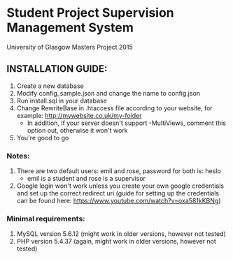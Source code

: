 # Student Project Supervision Management System
University of Glasgow Masters Project 2015

## INSTALLATION GUIDE:

1. Create a new database
2. Modify config_sample.json and change the name to config.json
3. Run install.sql in your database
4. Change RewriteBase in .htaccess file according to your website, for example: http://mywebsite.co.uk/my-folder
   - In addition, if your server doesn't support -MultiViews, comment this option out, otherwise it won't work
5. You're good to go


### Notes:
1. There are two default users: emil and rose, password for both is: heslo
   - emil is a student and rose is a supervisor
2. Google login won't work unless you create your own google credentials and set up the correct redirect uri (guide for setting up the credentials can be found here: https://www.youtube.com/watch?v=oxa581kKBNg)


### Minimal requirements:
1. MySQL version 5.6.12 (might work in older versions, however not tested)
2. PHP version 5.4.37 (again, might work in older versions, however not tested)
